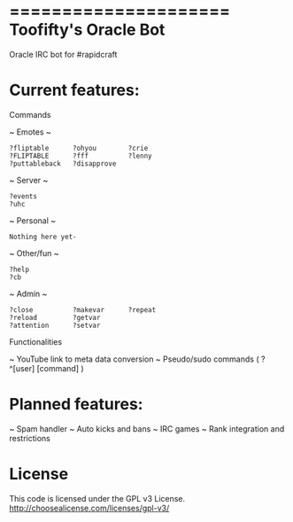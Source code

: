 =====================
Toofifty's Oracle Bot
=====================

Oracle IRC bot for #rapidcraft

Current features:
=================

Commands

  ~ Emotes ~
  
    ?fliptable      ?ohyou        ?crie      
    ?FLIPTABLE      ?fff          ?lenny
    ?puttableback   ?disapprove
  
  ~ Server ~
  
    ?events
    ?uhc
  
  ~ Personal ~
  
    Nothing here yet-
  
  ~ Other/fun ~
  
    ?help
    ?cb
  
  ~ Admin ~
  
    ?close          ?makevar      ?repeat
    ?reload         ?getvar       
    ?attention      ?setvar

Functionalities

  ~ YouTube link to meta data conversion
  ~ Pseudo/sudo commands ( ?^[user] [command] )

Planned features:
=================
  ~ Spam handler
  ~ Auto kicks and bans
  ~ IRC games
  ~ Rank integration and restrictions

License
=======

This code is licensed under the GPL v3 License.
http://choosealicense.com/licenses/gpl-v3/
